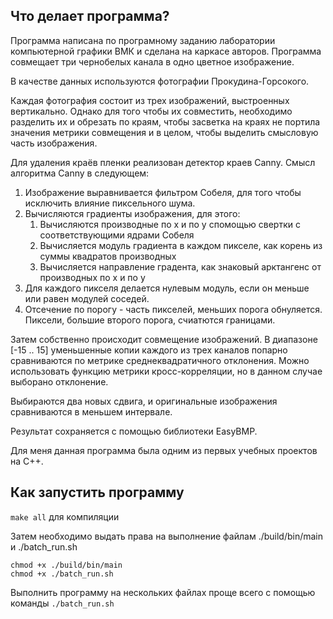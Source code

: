 ## Что делает программа?

Программа написана по програмному заданию лаборатории компьютерной графики ВМК и сделана на каркасе авторов.
Программа совмещает три чернобелых канала в одно цветное изображение.

В качестве данных используются фотографии Прокудина-Горсокого.

Каждая фотография состоит из трех изображений, выстроенных вертикально. Однако для того чтобы их совместить, необходимо разделить их и обрезать по краям, чтобы засветка на краях не портила значения метрики совмещения и в целом, чтобы выделить смысловую часть изображения.

Для удаления краёв пленки реализован детектор краев Canny. Cмысл алгоритма Canny в следующем:

1. Изображение выравнивается фильтром Собеля, для того чтобы исключить влияние пиксельного шума.
2. Вычисляются градиенты изображения, для этого:
    1. Вычисляются производные по х и по у спомощью свертки с соответствующими ядрами Собеля
    2. Вычисляется модуль градиента в каждом пикселе, как корень из суммы квадратов производных
    3. Вычисляется направление градента, как знаковый арктангенс от производных по х и по у
3. Для каждого пикселя делается нулевым модуль, если он меньше или равен модулей соседей.
4. Отсечение по порогу - часть пикселей, меньших порога обнуляется. Пиксели, большие второго порога, счиатются границами.

Затем собственно происходит совмещение изображений. В диапазоне [-15 .. 15] уменьшенные копии каждого из трех каналов попарно сравниваются по метрике среднеквадратичного отклонения. Можно использовать функцию метрики кросс-корреляции, но в данном случае выборано отклонение.

Выбираются два новых сдвига, и оригинальные изображения сравниваются в меньшем интервале.

Результат сохраняется с помощью библиотеки EasyBMP.

Для меня данная программа была одним из первых учебных проектов на С++.

## Как запустить программу

```make all``` для компиляции

Затем необходимо выдать права на выполнение файлам ./build/bin/main и ./batch_run.sh

```
chmod +x ./build/bin/main
chmod +x ./batch_run.sh
````
Выполнить программу на нескольких файлах проще всего с помощью команды `./batch_run.sh`
